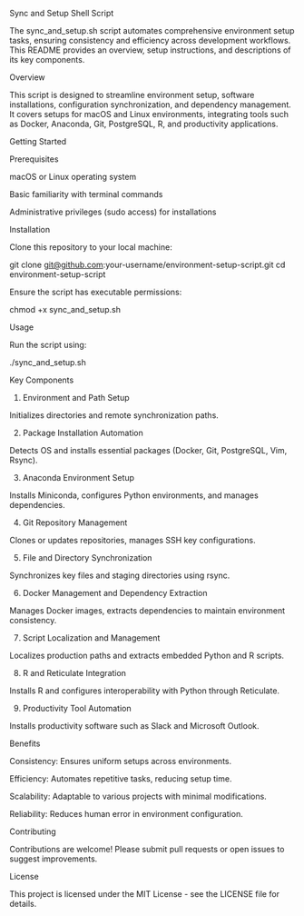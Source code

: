 Sync and Setup Shell Script

The sync_and_setup.sh script automates comprehensive environment setup tasks, ensuring consistency and efficiency across development workflows. This README provides an overview, setup instructions, and descriptions of its key components.

Overview

This script is designed to streamline environment setup, software installations, configuration synchronization, and dependency management. It covers setups for macOS and Linux environments, integrating tools such as Docker, Anaconda, Git, PostgreSQL, R, and productivity applications.

Getting Started

Prerequisites

macOS or Linux operating system

Basic familiarity with terminal commands

Administrative privileges (sudo access) for installations

Installation

Clone this repository to your local machine:

git clone git@github.com:your-username/environment-setup-script.git
cd environment-setup-script

Ensure the script has executable permissions:

chmod +x sync_and_setup.sh

Usage

Run the script using:

./sync_and_setup.sh

Key Components

1. Environment and Path Setup

Initializes directories and remote synchronization paths.

2. Package Installation Automation

Detects OS and installs essential packages (Docker, Git, PostgreSQL, Vim, Rsync).

3. Anaconda Environment Setup

Installs Miniconda, configures Python environments, and manages dependencies.

4. Git Repository Management

Clones or updates repositories, manages SSH key configurations.

5. File and Directory Synchronization

Synchronizes key files and staging directories using rsync.

6. Docker Management and Dependency Extraction

Manages Docker images, extracts dependencies to maintain environment consistency.

7. Script Localization and Management

Localizes production paths and extracts embedded Python and R scripts.

8. R and Reticulate Integration

Installs R and configures interoperability with Python through Reticulate.

9. Productivity Tool Automation

Installs productivity software such as Slack and Microsoft Outlook.

Benefits

Consistency: Ensures uniform setups across environments.

Efficiency: Automates repetitive tasks, reducing setup time.

Scalability: Adaptable to various projects with minimal modifications.

Reliability: Reduces human error in environment configuration.

Contributing

Contributions are welcome! Please submit pull requests or open issues to suggest improvements.

License

This project is licensed under the MIT License - see the LICENSE file for details.

